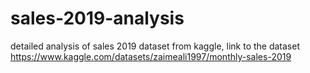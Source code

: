 # sales-2019-analysis
detailed analysis of sales 2019 dataset from kaggle, 
 link to the dataset https://www.kaggle.com/datasets/zaimeali1997/monthly-sales-2019
